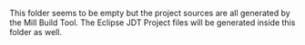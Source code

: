 This folder seems to be empty but the project sources are all generated by
the Mill Build Tool. The Eclipse JDT Project files will be generated inside
this folder as well.
